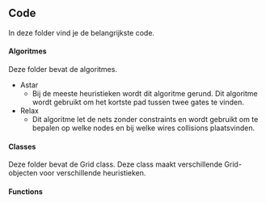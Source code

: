 ## Code
In deze folder vind je de belangrijkste code.

#### Algoritmes
Deze folder bevat de algoritmes.
- Astar
    - Bij de meeste heuristieken wordt dit algoritme gerund. Dit algoritme wordt gebruikt om het kortste pad tussen twee gates te vinden.
- Relax
    - Dit algoritme let de nets zonder constraints en wordt gebruikt om te bepalen op welke nodes en bij welke wires collisions plaatsvinden.

#### Classes
Deze folder bevat de Grid class. Deze class maakt verschillende Grid-objecten voor verschillende heuristieken.

#### Functions
